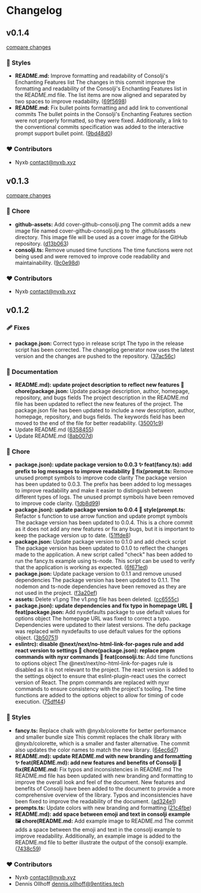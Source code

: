 # Changelog


## v0.1.4

[compare changes](https://github.com/nyxb/consolji/compare/v0.1.3...v0.1.4)


### 🎨 Styles

  - **README.md:** Improve formatting and readability of Consolji's Enchanting Features list The changes in this commit improve the formatting and readability of the Consolji's Enchanting Features list in the README.md file. The list items are now aligned and separated by two spaces to improve readability. ([69f5698](https://github.com/nyxb/consolji/commit/69f5698))
  - **README.md:** Fix bullet points formatting and add link to conventional commits The bullet points in the Consolji's Enchanting Features section were not properly formatted, so they were fixed. Additionally, a link to the conventional commits specification was added to the interactive prompt support bullet point. ([9bd48d0](https://github.com/nyxb/consolji/commit/9bd48d0))

### ❤️  Contributors

- Nyxb <contact@nyxb.xyz>

## v0.1.3

[compare changes](https://github.com/nyxb/consolji/compare/v0.1.2...v0.1.3)


### 🏡 Chore

  - **github-assets:** Add cover-github-consolji.png The commit adds a new image file named cover-github-consolji.png to the .github/assets directory. This image file will be used as a cover image for the GitHub repository. ([d13b063](https://github.com/nyxb/consolji/commit/d13b063))
  - **consolji.ts:** Remove unused time functions The time functions were not being used and were removed to improve code readability and maintainability. ([9c0e98d](https://github.com/nyxb/consolji/commit/9c0e98d))

### ❤️  Contributors

- Nyxb <contact@nyxb.xyz>

## v0.1.2


### 🩹 Fixes

  - **package.json:** Correct typo in release script The typo in the release script has been corrected. The changelog generator now uses the latest version and the changes are pushed to the repository. ([37ac56c](https://github.com/nyxb/consolji/commit/37ac56c))

### 📖 Documentation

  - **README.md): update project description to reflect new features 🚀 chore(package.json:** Update package description, author, homepage, repository, and bugs fields The project description in the README.md file has been updated to reflect the new features of the project. The package.json file has been updated to include a new description, author, homepage, repository, and bugs fields. The keywords field has been moved to the end of the file for better readability. ([35001c9](https://github.com/nyxb/consolji/commit/35001c9))
  - Update README.md ([6358455](https://github.com/nyxb/consolji/commit/6358455))
  - Update README.md ([8ab007d](https://github.com/nyxb/consolji/commit/8ab007d))

### 🏡 Chore

  - **package.json): update package version to 0.0.3 ✨ feat(fancy.ts): add prefix to log messages to improve readability 🐛 fix(prompt.ts:** Remove unused prompt symbols to improve code clarity The package version has been updated to 0.0.3. The prefix has been added to log messages to improve readability and make it easier to distinguish between different types of logs. The unused prompt symbols have been removed to improve code clarity. ([1db8d99](https://github.com/nyxb/consolji/commit/1db8d99))
  - **package.json): update package version to 0.0.4 🎨 style(prompt.ts:** Refactor s function to use arrow function and update prompt symbols The package version has been updated to 0.0.4. This is a chore commit as it does not add any new features or fix any bugs, but it is important to keep the package version up to date. ([51ffde8](https://github.com/nyxb/consolji/commit/51ffde8))
  - **package.json:** Update package version to 0.1.0 and add check script The package version has been updated to 0.1.0 to reflect the changes made to the application. A new script called "check" has been added to run the fancy.ts example using ts-node. This script can be used to verify that the application is working as expected. ([6f671ed](https://github.com/nyxb/consolji/commit/6f671ed))
  - **package.json:** Update package version to 0.1.1 and remove unused dependencies The package version has been updated to 0.1.1. The nodemon and ts-node dependencies have been removed as they are not used in the project. ([f3a20ef](https://github.com/nyxb/consolji/commit/f3a20ef))
  - **assets:** Delete v1.png The v1.png file has been deleted. ([cc6555c](https://github.com/nyxb/consolji/commit/cc6555c))
  - **package.json): update dependencies and fix typo in homepage URL 🎉 feat(package.json:** Add nyxdefaults package to use default values for options object The homepage URL was fixed to correct a typo. Dependencies were updated to their latest versions. The defu package was replaced with nyxdefaults to use default values for the options object. ([3b50751](https://github.com/nyxb/consolji/commit/3b50751))
  - **eslintrc): disable @next/next/no-html-link-for-pages rule and add react version to settings 🔧 chore(package.json): replace pnpm commands with nyxr commands 🚀 feat(consolji.ts:** Add time functions to options object The @next/next/no-html-link-for-pages rule is disabled as it is not relevant to the project. The react version is added to the settings object to ensure that eslint-plugin-react uses the correct version of React. The pnpm commands are replaced with nyxr commands to ensure consistency with the project's tooling. The time functions are added to the options object to allow for timing of code execution. ([75dff44](https://github.com/nyxb/consolji/commit/75dff44))

### 🎨 Styles

  - **fancy.ts:** Replace chalk with @nyxb/colorette for better performance and smaller bundle size This commit replaces the chalk library with @nyxb/colorette, which is a smaller and faster alternative. The commit also updates the color names to match the new library. ([64ec6d7](https://github.com/nyxb/consolji/commit/64ec6d7))
  - **README.md): update README.md with new branding and formatting ✨ feat(README.md): add new features and benefits of Consolji 🐛 fix(README.md:** Fix typos and inconsistencies in README.md The README.md file has been updated with new branding and formatting to improve the overall look and feel of the document. New features and benefits of Consolji have been added to the document to provide a more comprehensive overview of the library. Typos and inconsistencies have been fixed to improve the readability of the document. ([ad324e1](https://github.com/nyxb/consolji/commit/ad324e1))
  - **prompts.ts:** Update colors with new branding and formatting ([21c4fbe](https://github.com/nyxb/consolji/commit/21c4fbe))
  - **README.md): add space between emoji and text in consolji example 🖼️ chore(README.md:** Add example image to README.md The commit adds a space between the emoji and text in the consolji example to improve readability. Additionally, an example image is added to the README.md file to better illustrate the output of the consolji example. ([7438c59](https://github.com/nyxb/consolji/commit/7438c59))

### ❤️  Contributors

- Nyxb <contact@nyxb.xyz>
- Dennis Ollhoff <dennis.ollhoff@9entities.tech>

